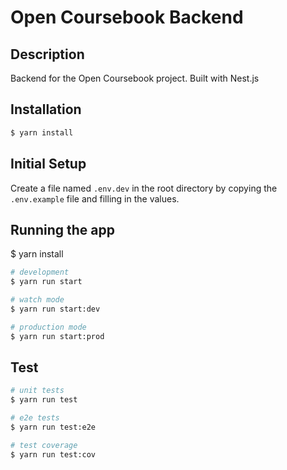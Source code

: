 # Open Coursebook Backend

## Description

Backend for the Open Coursebook project. Built with Nest.js

## Installation

```bash
$ yarn install
```

## Initial Setup

Create a file named `.env.dev` in the root directory by copying the `.env.example` file and filling in the values.

## Running the app

$ yarn install

```bash
# development
$ yarn run start

# watch mode
$ yarn run start:dev

# production mode
$ yarn run start:prod
```

## Test

```bash
# unit tests
$ yarn run test

# e2e tests
$ yarn run test:e2e

# test coverage
$ yarn run test:cov
```
